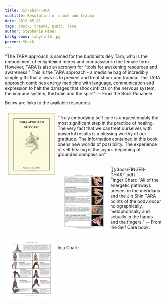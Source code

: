```yaml
---
title: Jin-Shin-TARA
subtitle: Resolution of shock and trauma
date: 2019-05-01
tags: shock, trauma, panic, Tara
author: Stephanie Mines
background: labyrinth.jpg
parent: Shock
---
```


"The TARA approach is named for the buddhists deiy Tara, who is the embodiment of enlightened mercy and compassion in the female form. However, TARA is also an acronym for "tools for awakening resources and awareness." This is the TARA approach - a medicine bag of incredibly simple gifts that allows us to prevent and treat shock and trauma. The TARA approach combines energy medicine with language, communication and expression to halt the damages that shock inflicts on the nervous system, the immune system, the brain and the spirit" -- From the Book Punahele.

Below are links to the available resources.

[<img src="/images/Self_Care.png" style="float: left; margin: 10px;" width="150" height="200"/>](/docs/Jin-Shin-Self-Care.pdf) 
<br/>
"Truly embodying self care is unquestionably the most significant step in the practice of healing. The very fact that we can treat ourselves with powerful results is a blessing worthy of our gratitude. The information contained in this book opens new worlds of possibility. The experience of self healing is the joyous beginning of grounded compassion"

<br/>
[<img src="/images/FINGER-CHART-1.jpg" style="float: left; margin: 10px;" width="150" height="200"/>](/docs/FINGER-CHART.pdf)

<br/>
Finger Chart: "All of the energetic pathways present in the meridians and the Jin Shin TARA points of the body occur holographically, metaphorically and actually in the hands and the fingers." -- From the Self Care book.

<br/> 

[<img src="/images/INJU-CHART-1.jpg" style="float: left; margin: 10px;" width="150" height="200"/>](/docs/INJU-CHART.pdf)
<br/> <br/>
Inju Chart: 
